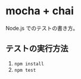 mocha + chai
============

Node.js でのテストの書き方。

テストの実行方法
--------------
1. `npm install`
1. `npm test`
